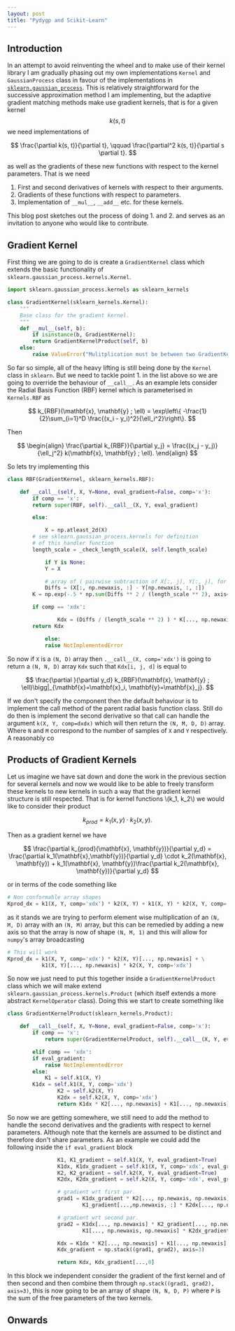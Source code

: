 ```yaml
---
layout: post
title: "Pydygp and Scikit-Learn"
---
```


## Introduction

In an attempt to avoid reinventing the wheel and to make use of their kernel library I am gradually phasing out my own implementations `Kernel` and `GaussianProcess` class in favour of the implementations in [`sklearn.gaussian_process`](http://scikit-learn.org/stable/modules/classes.html#module-sklearn.gaussian_process). This is relatively straightforward for the successive approximation method I am implementing, but the adaptive gradient matching methods make use gradient kernels, that is for a given kernel $$k(s, t)$$  we need implementations of

$$
\frac{\partial k(s, t)}{\partial t}, \qquad \frac{\partial^2 k(s, t)}{\partial s \partial t}.
$$

as well as the gradients of these new functions with respect to the kernel parameters. That is we need
1. First and second derivatives of kernels with respect to their arguments.
2. Gradients of these functions with respect to parameters.
3. Implementation of `__mul__`, `__add__` etc. for these kernels.

This blog post sketches out the process of doing 1. and 2. and serves as an invitation to anyone who would like to contribute.

## Gradient Kernel

First thing we are going to do is create a `GradientKernel` class which extends the basic functionality of `sklearn.gaussian_process.kernels.Kernel`.

```python
import sklearn.gaussian_process.kernels as sklearn_kernels

class GradientKernel(sklearn_kernels.Kernel):
    """
    Base class for the gradient kernel.
    """
    def __mul__(self, b):
        if isinstance(b, GradientKernel):
	    return GradientKernelProduct(self, b)
	else:
	    raise ValueError("Mulitplication must be between two GradientKernels")
```

So far so simple, all of the heavy lifting is still being done by the `Kernel` class in `sklearn`. But we need to tackle point 1. in the list above so we are going to override the behaviour of `__call__`. As an example lets consider the Radial Basis Function (RBF) kernel which is parameterised in `Kernels.RBF` as

$$
k_{RBF}(\mathbf{x}, \mathbf{y} ; \ell) = \exp\left\{ -\frac{1}{2}\sum_{i=1}^D \frac{(x_i - y_i)^2}{\ell_i^2}\right\}.
$$

Then

$$
\begin{align}
\frac{\partial k_{RBF}}{\partial y_j} = \frac{(x_j - y_j)}{\ell_j^2} k(\mathbf{x}, \mathbf{y} ; \ell).
\end{align}
$$

So lets try implementing this
```python
class RBF(GradientKernel, sklearn_kernels.RBF):

    def __call__(self, X, Y=None, eval_gradient=False, comp='x'):
        if comp == 'x':
	    return super(RBF, self).__call__(X, Y, eval_gradient)

        else:

            X = np.atleast_2d(X)
	    # see sklearn.gaussian_process.kernels for definition
	    # of this handler function
	    length_scale = _check_length_scale(X, self.length_scale)

            if Y is None:
	        Y = X

            # array of ( pairwise subtraction of X[:, j], Y[:, j], for j=1,...,D)
            Diffs = (X[:, np.newaxis, :] - Y[np.newaxis, :, :])
	    K = np.exp(-.5 * np.sum(Diffs ** 2 / (length_scale ** 2), axis=2)

	    if comp == 'xdx':

                Kdx = (Diffs / (length_scale ** 2) ) * K[..., np.newaxis]
		return Kdx

            else:
	        raise NotImplementedError
```
So now if `X` is a `(N, D)` array then `.__call__(X, comp='xdx')` is going to return a `(N, N, D)` array `Kdx` such that `Kdx[i, j, d]` is equal to

$$
\frac{\partial }{\partial y_d} k_{RBF}(\mathbf{x}, \mathbf{y} ; \ell)\bigg|_{\mathbf{x}=\mathbf{x}_i, \mathbf{y}=\mathbf{x}_j}.
$$

If we don't specify the component then the default behaviour is to implement the call method of the parent radial basis function class. Still do do then is implement the second derivative so that call can handle the argument `k(X, Y, comp=dxdx)` which will then return the `(N, M, D, D)` array. Where `N` and `M` correspond to the number of samples of `X` and `Y` respectively. A reasonably co

## Products of Gradient Kernels

Let us imagine we have sat down and done the work in the previous section for several kernels and now we would like to be able to freely transform these kernels to new kernels in such a way that the gradient kernel structure is still respected. That is for kernel functions \\(k_1, k_2\\) we would like to consider their product

$$
k_{prod} = k_1(x, y) \cdot k_2(x, y).
$$

Then as a gradient kernel we have

$$
\frac{\partial k_{prod}(\mathbf{x}, \mathbf{y})}{\partial y_d} = \frac{\partial k_1(\mathbf{x},\mathbf{y})}{\partial y_d} \cdot k_2(\mathbf{x}, \mathbf{y}) + k_1(\mathbf{x}, \mathbf{y})\frac{\partial k_2(\mathbf{x}, \mathbf{y})}{\partial y_d}
$$

or in terms of the code something like
```python
# Non conformable array shapes
Kprod_dx = k1(X, Y, comp='xdx') * k2(X, Y) + k1(X, Y) * k2(X, Y, comp='xdx')
```
as it stands we are trying to perform element wise multiplication of an `(N, M, D)` array with an `(N, M)` array, but this can be remedied by adding a new axis so that the array is now of shape `(N, M, 1)` and this will allow for `numpy`'s array broadcasting
```python
# This will work
Kprod_dx = k1(X, Y, comp='xdx') * k2(X, Y)[..., np.newaxis] + \
           k1(X, Y)[..., np.newaxis] * k2(X, Y, comp='xdx')
```
So now we just need to put this together inside a `GradientKernelProduct` class which we will make extend `sklearn.gaussian_process.kernels.Product` (which itself extends a more abstract `KernelOperator` class). Doing this we start to create something like
```python
class GradientKernelProduct(sklearn_kernels.Product):

    def __call__(self, X, Y=None, eval_gradient=False, comp='x'):
        if comp == 'x':
            return super(GradientKernelProduct, self).__call__(X, Y, eval_gradient=eval_gradient)

        elif comp == 'xdx':
	    if eval_gradient:
	        raise NotImplementedError
	    else:
	        K1 = self.k1(X, Y)
		K1dx = self.k1(X, Y, comp='xdx')
                K2 = self.k2(X, Y)
                K2dx = self.k2(X, Y, comp='xdx')
                return K1dx * K2[..., np.newaxis] + K1[..., np.newaxis] * K2dx
```
So now we are getting somewhere, we still need to add the method to handle the second derivatives and the gradients with respect to kernel parameters. Although note that the kernels are assumed to be distinct and therefore don't share parameters. As an example we could add the following inside the `if eval_gradient` block
```python
                K1, K1_gradient = self.k1(X, Y, eval_gradient=True)
                K1dx, K1dx_gradient = self.k1(X, Y, comp='xdx', eval_gradient=True)
                K2, K2_gradient = self.k2(X, Y, eval_gradient=True)
                K2dx, K2dx_gradient = self.k2(X, Y, comp='xdx', eval_gradient=True)

                # gradient wrt first par.
                grad1 = K1dx_gradient * K2[..., np.newaxis, np.newaxis] + \
                        K1_gradient[...,np.newaxis, :] * K2dx[..., np.newaxis]

                # gradient wrt second par.
                grad2 = K1dx[..., np.newaxis] * K2_gradient[..., np.newaxis, :] + \
                        K1[..., np.newaxis, np.newaxis] * K2dx_gradient

                Kdx = K1dx * K2[..., np.newaxis] + K1[..., np.newaxis] * K2dx
                Kdx_gradient = np.stack((grad1, grad2), axis=3)

                return Kdx, Kdx_gradient[...,0]
```
In this block we independent consider the gradient of the first kernel and of then second and then combine them through `np.stack((grad1, grad2), axis=3)`, this is now going to be an array of shape `(N, N, D, P)` where `P` is the sum of the free parameters of the two kernels.

## Onwards
